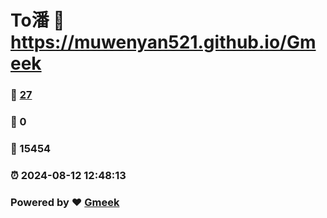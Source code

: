 # To潘 :link: https://muwenyan521.github.io/Gmeek 
### :page_facing_up: [27](https://muwenyan521.github.io/Gmeek/tag.html) 
### :speech_balloon: 0 
### :hibiscus: 15454 
### :alarm_clock: 2024-08-12 12:48:13 
### Powered by :heart: [Gmeek](https://github.com/Meekdai/Gmeek)
